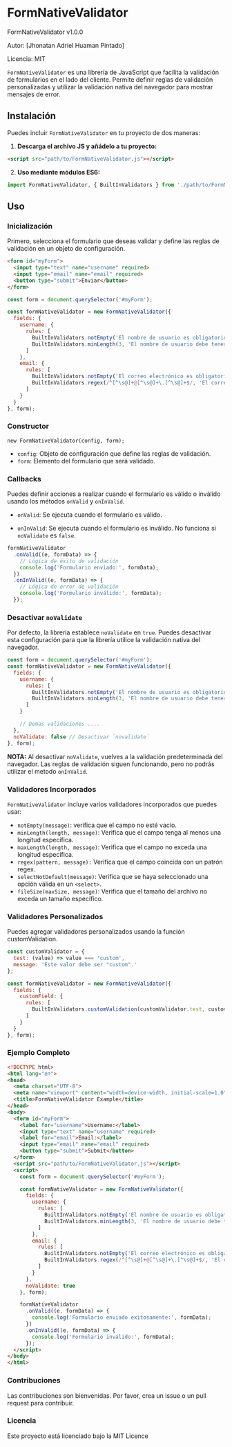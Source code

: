 # FormNativeValidator

FormNativeValidator v1.0.0

Autor: [Jhonatan Adriel Huaman Pintado]

Licencia: MIT

`FormNativeValidator` es una librería de JavaScript que facilita la validación de formularios en el lado del cliente. Permite definir reglas de validación personalizadas y utilizar la validación nativa del navegador para mostrar mensajes de error.

## Instalación

Puedes incluir `FormNativeValidator` en tu proyecto de dos maneras:

1. **Descarga el archivo JS y añádelo a tu proyecto:**

```html
<script src="path/to/FormNativeValidator.js"></script>
```

2. **Uso mediante módulos ES6:**

```javascript
import FormNativeValidator, { BuiltInValidators } from './path/to/FormNativeValidator';
```

## Uso

### Inicialización

Primero, selecciona el formulario que deseas validar y define las reglas de validación en un objeto de configuración.

```html
<form id="myForm">
  <input type="text" name="username" required>
  <input type="email" name="email" required>
  <button type="submit">Enviar</button>
</form>
```

```javascript
const form = document.querySelector('#myForm');

const formNativeValidator = new FormNativeValidator({
  fields: {
    username: {
      rules: [
        BuiltInValidators.notEmpty('El nombre de usuario es obligatorio.'),
        BuiltInValidators.minLength(3, 'El nombre de usuario debe tener al menos 3 caracteres.')
      ]
    },
    email: {
      rules: [
        BuiltInValidators.notEmpty('El correo electrónico es obligatorio.'),
        BuiltInValidators.regex(/^[^\s@]+@[^\s@]+\.[^\s@]+$/, 'El correo electrónico no es válido.')
      ]
    }
  }
}, form);
```

### Constructor

```
new FormNativeValidator(config, form);
```

* `config`: Objeto de configuración que define las reglas de validación.
* `form`: Elemento del formulario que será validado.

### Callbacks

Puedes definir acciones a realizar cuando el formulario es válido o inválido usando los métodos `onValid` y `onInValid`.

* `onValid`: Se ejecuta cuando el formulario es válido.

* `onInValid`: Se ejecuta cuando el formulario es inválido. No funciona si `noValidate` es `false`.

```javascript
formNativeValidator
  .onValid((e, formData) => {
    // Lógica de éxito de validación
    console.log('Formulario enviado:', formData);
  })
  .onInValid((e, formData) => {
    // Lógica de error de validación
    console.log('Formulario inválido:', formData);
  });
```

### Desactivar `noValidate`

Por defecto, la librería establece `noValidate` en `true`. Puedes desactivar esta configuración para que la librería utilice la validación nativa del navegador.

```javascript
const form = document.querySelector('#myForm');
const formNativeValidator = new FormNativeValidator({
  fields: {
    username: {
      rules: [
        BuiltInValidators.notEmpty('El nombre de usuario es obligatorio.'),
        BuiltInValidators.minLength(3, 'El nombre de usuario debe tener al menos 3 caracteres.')
      ]
    }

    // Demas validaciones ....
  },
  noValidate: false // Desactivar `novalidate`
}, form);
```

**NOTA:** Al desactivar `noValidate`, vuelves a la validación predeterminada del navegador. Las reglas de validación siguen funcionando, pero no podrás utilizar el metodo `onInValid`.

### Validadores Incorporados

`FormNativeValidator` incluye varios validadores incorporados que puedes usar:

* `notEmpty(message)`: verifica que el campo no esté vacío.
* `minLength(length, message)`: Verifica que el campo tenga al menos una longitud específica.
* `maxLength(length, message)`: Verifica que el campo no exceda una longitud específica.
* `regex(pattern, message):` Verifica que el campo coincida con un patrón regex.
* `selectNotDefault(message)`: Verifica que se haya seleccionado una opción válida en un `<select>`.
* `fileSize(maxSize, message)`: Verifica que el tamaño del archivo no exceda un tamaño específico.

### Validadores Personalizados

Puedes agregar validadores personalizados usando la función customValidation.

```javascript
const customValidator = {
  test: (value) => value === 'custom',
  message: 'Este valor debe ser "custom".'
};

const formNativeValidator = new FormNativeValidator({
  fields: {
    customField: {
      rules: [
        BuiltInValidators.customValidation(customValidator.test, customValidator.message)
      ]
    }
  }
}, form);
```

### Ejemplo Completo
```html
<!DOCTYPE html>
<html lang="en">
<head>
  <meta charset="UTF-8">
  <meta name="viewport" content="width=device-width, initial-scale=1.0">
  <title>FormNativeValidator Example</title>
</head>
<body>
  <form id="myForm">
    <label for="username">Username:</label>
    <input type="text" name="username" required>
    <label for="email">Email:</label>
    <input type="email" name="email" required>
    <button type="submit">Submit</button>
  </form>
  <script src="path/to/FormNativeValidator.js"></script>
  <script>
    const form = document.querySelector('#myForm');

    const formNativeValidator = new FormNativeValidator({
      fields: {
        username: {
          rules: [
            BuiltInValidators.notEmpty('El nombre de usuario es obligatorio.'),
            BuiltInValidators.minLength(3, 'El nombre de usuario debe tener al menos 3 caracteres.')
          ]
        },
        email: {
          rules: [
            BuiltInValidators.notEmpty('El correo electrónico es obligatorio.'),
            BuiltInValidators.regex(/^[^\s@]+@[^\s@]+\.[^\s@]+$/, 'El correo electrónico no es válido.')
          ]
        }
      },
      noValidate: true
    }, form);

    formNativeValidator
      .onValid((e, formData) => {
        console.log('Formulario enviado exitosamente:', formData);
      })
      .onInValid((e, formData) => {
        console.log('Formulario inválido:', formData);
      });
  </script>
</body>
</html>
```

### Contribuciones

Las contribuciones son bienvenidas. Por favor, crea un issue o un pull request para contribuir.

### Licencia

Este proyecto está licenciado bajo la MIT Licence